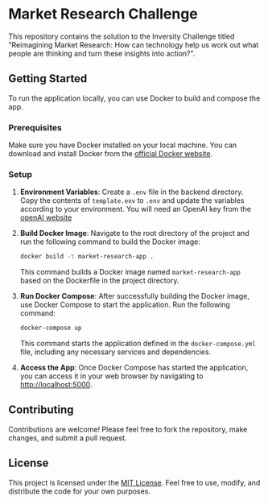 # Market Research Challenge

This repository contains the solution to the Inversity Challenge titled "Reimagining Market Research: How can technology help us work out what people are thinking and turn these insights into action?".

## Getting Started

To run the application locally, you can use Docker to build and compose the app.

### Prerequisites

Make sure you have Docker installed on your local machine. You can download and install Docker from the [official Docker website](https://www.docker.com/products/docker-desktop).

### Setup

1. **Environment Variables**: Create a `.env` file in the backend directory. Copy the contents of `template.env` to `.env` and update the variables according to your environment. You will need an OpenAI key from the [openAI website](https://platform.openai.com/)

2. **Build Docker Image**: Navigate to the root directory of the project and run the following command to build the Docker image:

    ```bash
    docker build -t market-research-app .
    ```

   This command builds a Docker image named `market-research-app` based on the Dockerfile in the project directory.

3. **Run Docker Compose**: After successfully building the Docker image, use Docker Compose to start the application. Run the following command:

    ```bash
    docker-compose up
    ```

   This command starts the application defined in the `docker-compose.yml` file, including any necessary services and dependencies.

4. **Access the App**: Once Docker Compose has started the application, you can access it in your web browser by navigating to [http://localhost:5000](http://localhost:5000).

## Contributing

Contributions are welcome! Please feel free to fork the repository, make changes, and submit a pull request.

## License

This project is licensed under the [MIT License](LICENSE). Feel free to use, modify, and distribute the code for your own purposes.
